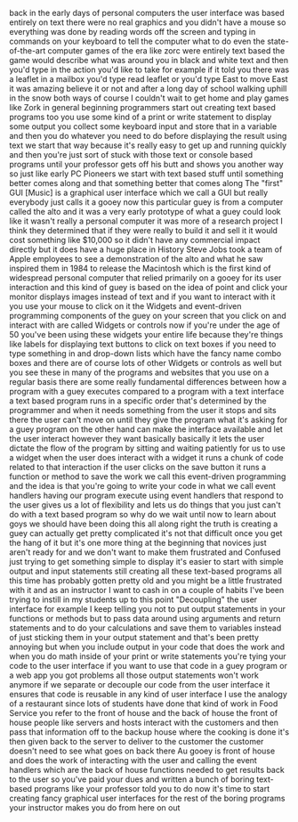 back in the early days of personal computers the user interface was based entirely on text there were no real graphics and you didn't have a mouse so everything was done by reading words off the screen and typing in commands on your keyboard to tell the computer what to do even the state-of-the-art computer games of the era like zorc were entirely text based the game would describe what was around you in black and white text and then you'd type in the action you'd like to take for example if it told you there was a leaflet in a mailbox you'd type read leaflet or you'd type East to move East it was amazing believe it or not and after a long day of school walking uphill in the snow both ways of course I couldn't wait to get home and play games like Zork in general beginning programmers start out creating text based programs too you use some kind of a print or write statement to display some output you collect some keyboard input and store that in a variable and then you do whatever you need to do before displaying the result using text we start that way because it's really easy to get up and running quickly and then you're just sort of stuck with those text or console based programs until your professor gets off his butt and shows you another way so just like early PC Pioneers we start with text based stuff until something better comes along and that something better that comes along The "first" GUI [Music] is a graphical user interface which we call a GUI but really everybody just calls it a gooey now this particular guey is from a computer called the alto and it was a very early prototype of what a guey could look like it wasn't really a personal computer it was more of a research project I think they determined that if they were really to build it and sell it it would cost something like $10,000 so it didn't have any commercial impact directly but it does have a huge place in History Steve Jobs took a team of Apple employees to see a demonstration of the alto and what he saw inspired them in 1984 to release the Macintosh which is the first kind of widespread personal computer that relied primarily on a gooey for its user interaction and this kind of guey is based on the idea of point and click your monitor displays images instead of text and if you want to interact with it you use your mouse to click on it the Widgets and event-driven programming components of the guey on your screen that you click on and interact with are called Widgets or controls now if you're under the age of 50 you've been using these widgets your entire life because they're things like labels for displaying text buttons to click on text boxes if you need to type something in and drop-down lists which have the fancy name combo boxes and there are of course lots of other Widgets or controls as well but you see these in many of the programs and websites that you use on a regular basis there are some really fundamental differences between how a program with a guey executes compared to a program with a text interface a text based program runs in a specific order that's determined by the programmer and when it needs something from the user it stops and sits there the user can't move on until they give the program what it's asking for a guey program on the other hand can make the interface available and let the user interact however they want basically basically it lets the user dictate the flow of the program by sitting and waiting patiently for us to use a widget when the user does interact with a widget it runs a chunk of code related to that interaction if the user clicks on the save button it runs a function or method to save the work we call this event-driven programming and the idea is that you're going to write your code in what we call event handlers having our program execute using event handlers that respond to the user gives us a lot of flexibility and lets us do things that you just can't do with a text based program so why do we wait until now to learn about goys we should have been doing this all along right the truth is creating a guey can actually get pretty complicated it's not that difficult once you get the hang of it but it's one more thing at the beginning that novices just aren't ready for and we don't want to make them frustrated and Confused just trying to get something simple to display it's easier to start with simple output and input statements still creating all these text-based programs all this time has probably gotten pretty old and you might be a little frustrated with it and as an instructor I want to cash in on a couple of habits I've been trying to instill in my students up to this point "Decoupling" the user interface for example I keep telling you not to put output statements in your functions or methods but to pass data around using arguments and return statements and to do your calculations and save them to variables instead of just sticking them in your output statement and that's been pretty annoying but when you include output in your code that does the work and when you do math inside of your print or write statements you're tying your code to the user interface if you want to use that code in a guey program or a web app you got problems all those output statements won't work anymore if we separate or decouple our code from the user interface it ensures that code is reusable in any kind of user interface I use the analogy of a restaurant since lots of students have done that kind of work in Food Service you refer to the front of house and the back of house the front of house people like servers and hosts interact with the customers and then pass that information off to the backup house where the cooking is done it's then given back to the server to deliver to the customer the customer doesn't need to see what goes on back there Au gooey is front of house and does the work of interacting with the user and calling the event handlers which are the back of house functions needed to get results back to the user so you've paid your dues and written a bunch of boring text-based programs like your professor told you to do now it's time to start creating fancy graphical user interfaces for the rest of the boring programs your instructor makes you do from here on out 